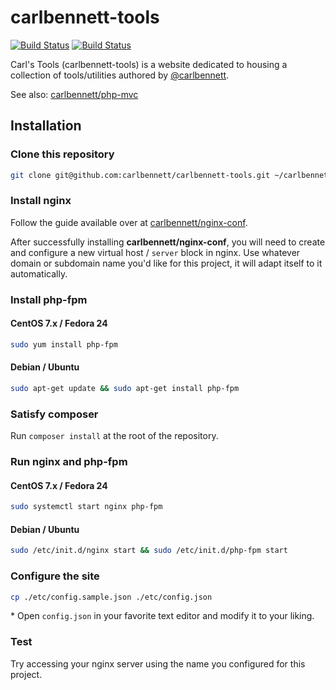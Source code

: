 # carlbennett-tools

[![Build Status](https://github.com/carlbennett/carlbennett-tools/workflows/carlbennett-tools/badge.svg)](https://github.com/carlbennett/carlbennett-tools/actions?query=workflow%3Acarlbennett-tools)
[![Build Status](https://travis-ci.org/carlbennett/carlbennett-tools.svg?branch=master)](https://travis-ci.org/carlbennett/carlbennett-tools)

Carl's Tools (carlbennett-tools) is a website dedicated to housing a collection
of tools/utilities authored by [@carlbennett](https://github.com/carlbennett).

See also: [carlbennett/php-mvc](https://github.com/carlbennett/php-mvc)

## Installation

### Clone this repository
```sh
git clone git@github.com:carlbennett/carlbennett-tools.git ~/carlbennett-tools
```

### Install nginx
Follow the guide available over at
[carlbennett/nginx-conf](https://github.com/carlbennett/nginx-conf).

After successfully installing **carlbennett/nginx-conf**, you will need to
create and configure a new virtual host / `server` block in nginx. Use whatever
domain or subdomain name you'd like for this project, it will adapt itself to
it automatically.

### Install php-fpm
#### CentOS 7.x / Fedora 24
```sh
sudo yum install php-fpm
```

#### Debian / Ubuntu
```sh
sudo apt-get update && sudo apt-get install php-fpm
```

### Satisfy composer
Run `composer install` at the root of the repository.

### Run nginx and php-fpm
#### CentOS 7.x / Fedora 24
```sh
sudo systemctl start nginx php-fpm
```

#### Debian / Ubuntu
```sh
sudo /etc/init.d/nginx start && sudo /etc/init.d/php-fpm start
```

### Configure the site
```sh
cp ./etc/config.sample.json ./etc/config.json
```

\* Open `config.json` in your favorite text editor and modify it to your
   liking.

### Test
Try accessing your nginx server using the name you configured for this project.
